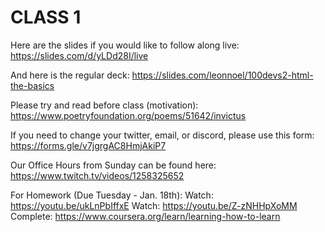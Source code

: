 # CLASS 1
Here are the slides if you would like to follow along live: https://slides.com/d/yLDd28I/live 

And here is the regular deck: https://slides.com/leonnoel/100devs2-html-the-basics 

Please try and read before class (motivation): https://www.poetryfoundation.org/poems/51642/invictus 

If you need to change your twitter, email, or discord, please use this form: https://forms.gle/v7jgrgAC8HmjAkiP7 

Our Office Hours from Sunday can be found here: https://www.twitch.tv/videos/1258325652 

For Homework (Due Tuesday - Jan. 18th): 
Watch: https://youtu.be/ukLnPbIffxE 
Watch: https://youtu.be/Z-zNHHpXoMM 
Complete: https://www.coursera.org/learn/learning-how-to-learn
